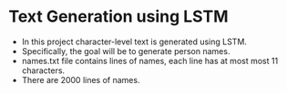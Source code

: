 # Text Generation using LSTM
- In this project character-level text is generated using LSTM. 
- Specifically, the goal will be to generate person names. 
- names.txt file contains lines of names, each line has at most most 11 characters. 
- There are 2000 lines of names.
